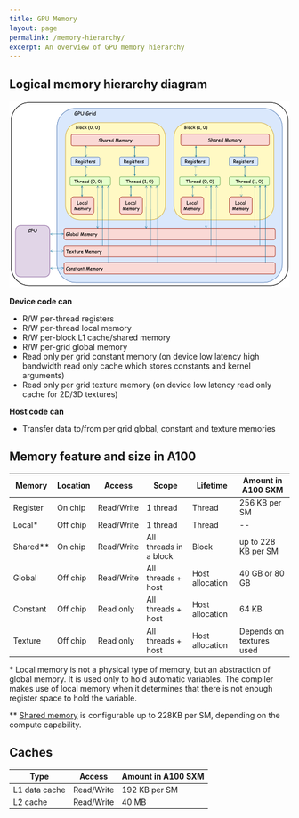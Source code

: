 ```yaml
---
title: GPU Memory
layout: page
permalink: /memory-hierarchy/
excerpt: An overview of GPU memory hierarchy
---
```


## Logical memory hierarchy diagram

<a href = "/images/memory_hierarchy.png">
  <img src= "/images/memory_hierarchy.png" text="vector flops trace">
</a>

__Device code can__
- R/W per-thread registers
- R/W per-thread local memory
- R/W per-block L1 cache/shared memory
- R/W per-grid global memory
- Read only per grid constant memory (on device low latency high bandwidth read only cache which stores constants and kernel arguments)
- Read only per grid texture memory (on device low latency read only cache for 2D/3D textures)

__Host code can__
- Transfer data to/from per grid global, constant and texture memories


## Memory feature and size in A100

| Memory   | Location | Access | Scope | Lifetime | Amount in A100 SXM |
| -------- | -------- |------- | ----- | -------- | ------------------ |
| Register | On chip  | Read/Write | 1 thread | Thread | 256 KB per SM |
| Local\*    | Off chip | Read/Write | 1 thread | Thread | -- |
| Shared\*\* | On chip  | Read/Write | All threads in a block | Block | up to 228 KB per SM |
| Global   | Off chip | Read/Write | All threads + host | Host allocation | 40 GB or 80 GB |
| Constant | Off chip | Read only  | All threads + host | Host allocation | 64 KB |
| Texture  | Off chip | Read only  | All threads + host | Host allocation | Depends on textures used

\* Local memory is not a physical type of memory, but an abstraction of global memory. It is used
only to hold automatic variables. The compiler makes use of local memory when it determines that
there is not enough register space to hold the variable.

\*\* [Shared
  memory](https://docs.nvidia.com/cuda/cuda-c-programming-guide/index.html#shared-memory-8-x) is
  configurable up to 228KB per SM, depending on the compute capability.

## Caches

| Type | Access | Amount in A100 SXM |
| ---- | ------ | ------------------ |
| L1 data cache | Read/Write  | 192 KB per SM |
| L2 cache      | Read/Write  | 40 MB         |

